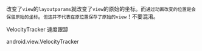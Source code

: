 改变了`view`的`layoutparams`就改变了`view`的原始的坐标。而`通过动画改变的位置是会保留原始的坐标`。`但这并不代表在原位置保存了原始的view`！不要混淆。


VelocityTracker 速度跟踪

android.view.VelocityTracker

#
